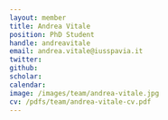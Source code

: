 ```yaml
---
layout: member
title: Andrea Vitale
position: PhD Student
handle: andreavitale
email: andrea.vitale@iusspavia.it
twitter:
github:
scholar:
calendar:
image: /images/team/andrea-vitale.jpg
cv: /pdfs/team/andrea-vitale-cv.pdf
---
```

